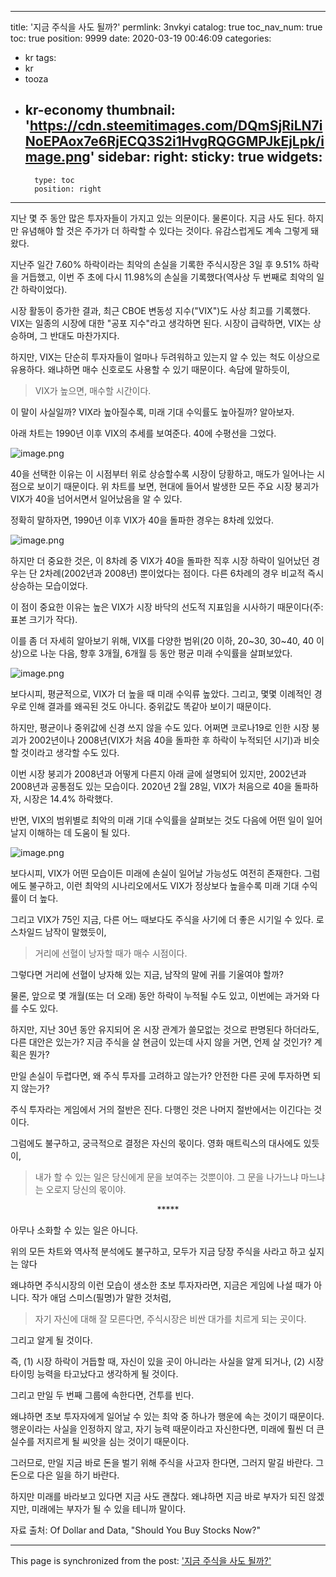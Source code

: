 
---
title: '지금 주식을 사도 될까?'
permlink: 3nvkyi
catalog: true
toc_nav_num: true
toc: true
position: 9999
date: 2020-03-19 00:46:09
categories:
- kr
tags:
- kr
- tooza
- kr-economy
thumbnail: 'https://cdn.steemitimages.com/DQmSjRiLN7iNoEPAox7e6RjECQ3S2i1HvgRQGGMPJkEjLpk/image.png'
sidebar:
    right:
        sticky: true
widgets:
    -
        type: toc
        position: right
---


지난 몇 주 동안 많은 투자자들이 가지고 있는 의문이다. 물론이다. 지금 사도 된다. 하지만 유념해야 할 것은 주가가 더 하락할 수 있다는 것이다. 유감스럽게도 계속 그렇게 돼 왔다.


지난주 일간 7.60% 하락이라는 최악의 손실을 기록한 주식시장은 3일 후 9.51% 하락을 거듭했고, 이번 주 초에 다시 11.98%의 손실을 기록했다(역사상 두 번째로 최악의 일간 하락이었다).


시장 활동이 증가한 결과, 최근 CBOE 변동성 지수("VIX")도 사상 최고를 기록했다. VIX는 일종의 시장에 대한 "공포 지수"라고 생각하면 된다. 시장이 급락하면, VIX는 상승하며, 그 반대도 마찬가지다.


하지만, VIX는 단순히 투자자들이 얼마나 두려워하고 있는지 알 수 있는 척도 이상으로 유용하다. 왜냐하면 매수 신호로도 사용할 수 있기 때문이다. 속담에 말하듯이,


>VIX가 높으면, 매수할 시간이다.


이 말이 사실일까? VIX라 높아질수록, 미래 기대 수익률도 높아질까? 알아보자.


아래 차트는 1990년 이후 VIX의 추세를 보여준다. 40에 수평선을 그었다.



![image.png](https://cdn.steemitimages.com/DQmSjRiLN7iNoEPAox7e6RjECQ3S2i1HvgRQGGMPJkEjLpk/image.png)



40을 선택한 이유는 이 시점부터 위로 상승할수록 시장이 당황하고, 매도가 일어나는 시점으로 보이기 때문이다. 위 차트를 보면, 현대에 들어서 발생한 모든 주요 시장 붕괴가 VIX가 40을 넘어서면서 일어났음을 알 수 있다.


정확히 말하자면, 1990년 이후 VIX가 40을 돌파한 경우는 8차례 있었다.



![image.png](https://cdn.steemitimages.com/DQmaiig1Y81De7VEwmjaMiJbuHdFU1MBsTGdxnv2UwGjkco/image.png)



하지만 더 중요한 것은, 이 8차례 중 VIX가 40을 돌파한 직후 시장 하락이 일어났던 경우는 단 2차례(2002년과 2008년) 뿐이었다는 점이다. 다른 6차례의 경우 비교적 즉시 상승하는 모습이었다.


이 점이 중요한 이유는 높은 VIX가 시장 바닥의 선도적 지표임을 시사하기 때문이다(주: 표본 크기가 작다).


이를 좀 더 자세히 알아보기 위해, VIX를 다양한 범위(20 이하, 20~30, 30~40, 40 이상)으로 나눈 다음, 향후 3개월, 6개월 등 동안 평균 미래 수익률을 살펴보았다.



![image.png](https://cdn.steemitimages.com/DQmU72SSRQj4PByuK2P2zEozdqqk4VzXttvLeR68ZFq9X2k/image.png)



보다시피, 평균적으로, VIX가 더 높을 때 미래 수익류 높았다. 그리고, 몇몇 이례적인 경우로 인해 결과를 왜곡된 것도 아니다. 중위값도 똑같아 보이기 때문이다.


하지만, 평균이나 중위값에 신경 쓰지 않을 수도 있다. 어쩌면 코로나19로 인한 시장 붕괴가 2002년이나 2008년(VIX가 처음 40을 돌파한 후 하락이 누적되던 시기)과 비슷할 것이라고 생각할 수도 있다.


이번 시장 붕괴가 2008년과 어떻게 다른지 아래 글에 설명되어 있지만, 2002년과 2008년과 공통점도 있는 모습이다. 2020년 2월 28일, VIX가 처음으로 40을 돌파하자, 시장은 14.4% 하락했다.


반면, VIX의 범위별로 최악의 미래 기대 수익률을 살펴보는 것도 다음에 어떤 일이 일어날지 이해하는 데 도움이 될 있다.



![image.png](https://cdn.steemitimages.com/DQmRWWBEcQBXE7RApPh7RCoPkz8ja1DzxinBuB9UFSPyDpz/image.png)



보다시피, VIX가 어떤 모습이든 미래에 손실이 일어날 가능성도 여전히 존재한다. 그럼에도 불구하고, 이런 최악의 시나리오에서도 VIX가 정상보다 높을수록 미래 기대 수익률이 더 높다.


그리고 VIX가 75인 지금, 다른 어느 때보다도 주식을 사기에 더 좋은 시기일 수 있다. 로스차일드 남작이 말했듯이,


>거리에 선혈이 낭자할 때가 매수 시점이다.


그렇다면 거리에 선혈이 낭자해 있는 지금, 남작의 말에 귀를 기울여야 할까?


물론, 앞으로 몇 개월(또는 더 오래) 동안 하락이 누적될 수도 있고, 이번에는 과거와 다를 수도 있다.


하지만, 지난 30년 동안 유지되어 온 시장 관계가 쓸모없는 것으로 판명된다 하더라도, 다른 대안은 있는가? 지금 주식을 살 현금이 있는데 사지 않을 거면, 언제 살 것인가? 계획은 뭔가?


만일 손실이 두렵다면, 왜 주식 투자를 고려하고 않는가? 안전한 다른 곳에 투자하면 되지 않는가?


주식 투자라는 게임에서 거의 절반은 진다. 다행인 것은 나머지 절반에서는 이긴다는 것이다.


그럼에도 불구하고, 궁극적으로 결정은 자신의 몫이다. 영화 매트릭스의 대사에도 있듯이,


>내가 할 수 있는 일은 당신에게 문을 보여주는 것뿐이야. 그 문을 나가느냐 마느냐는 오로지 당신의 몫이야.

<center>
*****
</center>

아무나 소화할 수 있는 일은 아니다.


위의 모든 차트와 역사적 분석에도 불구하고, 모두가 지금 당장 주식을 사라고 하고 싶지는 않다


왜냐하면 주식시장의 이런 모습이 생소한 초보 투자자라면, 지금은 게임에 나설 때가 아니다. 작가 애덤 스미스(필명)가 말한 것처럼,


>자기 자신에 대해 잘 모른다면, 주식시장은 비싼 대가를 치르게 되는 곳이다.



그리고 알게 될 것이다.


즉, (1) 시장 하락이 거듭할 때, 자신이 있을 곳이 아니라는 사실을 알게 되거나, (2) 시장 타이밍 능력을 타고났다고 생각하게 될 것이다.


그리고 만일 두 번째 그룹에 속한다면, 건투를 빈다.


왜냐하면 초보 투자자에게 일어날 수 있는 최악 중 하나가 행운에 속는 것이기 때문이다. 행운이라는 사실을 인정하지 않고, 자기 능력 때문이라고 자신한다면, 미래에 훨씬 더 큰 실수를 저지르게 될 씨앗을 심는 것이기 때문이다.


그러므로, 만일 지금 바로 돈을 벌기 위해 주식을 사고자 한다면, 그러지 말길 바란다. 그 돈으로 다은 일을 하기 바란다.


하지만 미래를 바라보고 있다면 지금 사도 괜찮다. 왜냐하면 지금 바로 부자가 되진 않겠지만, 미래에는 부자가 될 수 있을 테니까 말이다.


자료 출처: Of Dollar and Data, "Should You Buy Stocks Now?"

- - -

This page is synchronized from the post: ['지금 주식을 사도 될까?'](https://steemit.com/@pius.pius/3nvkyi)
